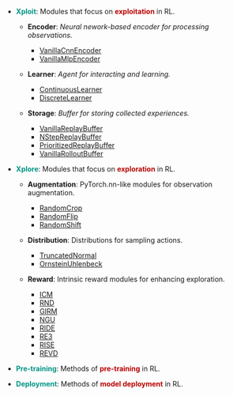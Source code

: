 - <font color="#009485"><b>Xploit</b></font>: Modules that focus on <font color="#B80000"><b>exploitation</b></font> in RL.
    + **Encoder**: *Neural nework-based encoder for processing observations.*
        - [VanillaCnnEncoder]()
        - [VanillaMlpEncoder]()

    + **Learner**: *Agent for interacting and learning.*
        - [ContinuousLearner]()
        - [DiscreteLearner]()

    + **Storage**: *Buffer for storing collected experiences.*
        - [VanillaReplayBuffer]()
        - [NStepReplayBuffer]()
        - [PrioritizedReplayBuffer]()
        - [VanillaRolloutBuffer]()

- <font color="#009485"><b>Xplore</b></font>: Modules that focus on <font color="#B80000"><b>exploration</b></font> in RL.
    + **Augmentation**: PyTorch.nn-like modules for observation augmentation.
        - [RandomCrop](../../api/xplore/augmentation/random_crop/)
        - [RandomFlip]()
        - [RandomShift](../../api/xplore/augmentation/random_shift/)

    + **Distribution**: Distributions for sampling actions.
        - [TruncatedNormal]()
        - [OrnsteinUhlenbeck]()

    + **Reward**: Intrinsic reward modules for enhancing exploration.
        - [ICM](../../api/xplore/reward/icm/)
        - [RND](../../api/xplore/reward/rnd/)
        - [GIRM](../../api/xplore/reward/girm/)
        - [NGU](../../api/xplore/reward/ngu/)
        - [RIDE](../../api/xplore/reward/ride/)
        - [RE3](../../api/xplore/reward/re3/)
        - [RISE](../../api/xplore/reward/rise/)
        - [REVD](../../api/xplore/reward/revd/)

- <font color="#009485"><b>Pre-training</b></font>: Methods of <font color="#B80000"><b>pre-training</b></font> in RL.

- <font color="#009485"><b>Deployment</b></font>: Methods of <font color="#B80000"><b>model deployment</b></font> in RL.